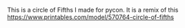 This is a circle of Fifths I made for pycon. It is a remix of this https://www.printables.com/model/570764-circle-of-fifths

